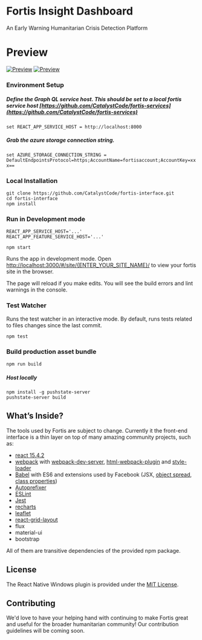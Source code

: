 # Fortis Insight Dashboard
An Early Warning Humanitarian Crisis Detection Platform
# Preview
[![Preview](https://cloud.githubusercontent.com/assets/7635865/22437397/c57eb276-e6dc-11e6-8fc4-7fdb332aae50.png)](https://cloud.githubusercontent.com/assets/7635865/22437397/c57eb276-e6dc-11e6-8fc4-7fdb332aae50.png)
[![Preview](https://cloud.githubusercontent.com/assets/7635865/22437264/42602c94-e6dc-11e6-8f52-21ed96b84ea8.png)](https://cloud.githubusercontent.com/assets/7635865/22437264/42602c94-e6dc-11e6-8f52-21ed96b84ea8.png)

### Environment Setup
##### Define the Graph QL service host. This should be set to a local fortis service host [https://github.com/CatalystCode/fortis-services](https://github.com/CatalystCode/fortis-services)

`set REACT_APP_SERVICE_HOST = http://localhost:8000`

##### Grab the azure storage connection string.
`set AZURE_STORAGE_CONNECTION_STRING = DefaultEndpointsProtocol=https;AccountName=fortisaccount;AccountKey=xxx==`


### Local Installation
```
git clone https://github.com/CatalystCode/fortis-interface.git
cd fortis-interface
npm install
```

### Run in Development mode 
```
REACT_APP_SERVICE_HOST='...'
REACT_APP_FEATURE_SERVICE_HOST='...'

npm start
```

Runs the app in development mode.
Open [http://localhost:3000/#/site/{ENTER_YOUR_SITE_NAME}/](http://localhost:3000/#/site/{ENTER_YOUR_SITE_NAME}/) to view your fortis site in the browser.

The page will reload if you make edits.
You will see the build errors and lint warnings in the console.

### Test Watcher
Runs the test watcher in an interactive mode.
By default, runs tests related to files changes since the last commit.

```
npm test
```

### Build production asset bundle

```
npm run build
```

##### Host locally
```
npm install -g pushstate-server
pushstate-server build
```

## What’s Inside?

The tools used by Fortis are subject to change.
Currently it the front-end interface is a thin layer on top of many amazing community projects, such as:
* [react 15.4.2](https://facebook.github.io/react/)
* [webpack](https://webpack.github.io/) with [webpack-dev-server](https://github.com/webpack/webpack-dev-server), [html-webpack-plugin](https://github.com/ampedandwired/html-webpack-plugin) and [style-loader](https://github.com/webpack/style-loader)
* [Babel](http://babeljs.io/) with ES6 and extensions used by Facebook (JSX, [object spread](https://github.com/sebmarkbage/ecmascript-rest-spread/commits/master), [class properties](https://github.com/jeffmo/es-class-public-fields))
* [Autoprefixer](https://github.com/postcss/autoprefixer)
* [ESLint](http://eslint.org/)
* [Jest](http://facebook.github.io/jest)
* [recharts](http://recharts.org)
* [leaflet](http://leafletjs.com/)
* [react-grid-layout](https://strml.github.io/react-grid-layout/examples/0-showcase.html)
* flux
* material-ui
* bootstrap

All of them are transitive dependencies of the provided npm package.

## License

The React Native Windows plugin is provided under the [MIT License](LICENSE).

## Contributing

We'd love to have your helping hand with continuing to make Fortis great and useful for the broader humanitarian community! Our contribution guidelines will be coming soon.



